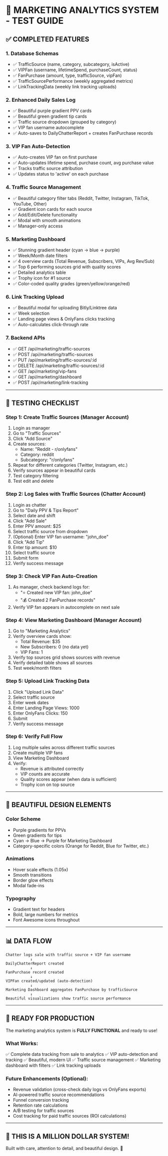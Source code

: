 # 🎯 MARKETING ANALYTICS SYSTEM - TEST GUIDE

## ✅ **COMPLETED FEATURES**

### **1. Database Schemas**
- ✅ TrafficSource (name, category, subcategory, isActive)
- ✅ VIPFan (username, lifetimeSpend, purchaseCount, status)
- ✅ FanPurchase (amount, type, trafficSource, vipFan)
- ✅ TrafficSourcePerformance (weekly aggregated metrics)
- ✅ LinkTrackingData (weekly link tracking uploads)

### **2. Enhanced Daily Sales Log**
- ✅ Beautiful purple gradient PPV cards
- ✅ Beautiful green gradient tip cards
- ✅ Traffic source dropdown (grouped by category)
- ✅ VIP fan username autocomplete
- ✅ Auto-saves to DailyChatterReport + creates FanPurchase records

### **3. VIP Fan Auto-Detection**
- ✅ Auto-creates VIP fan on first purchase
- ✅ Auto-updates lifetime spend, purchase count, avg purchase value
- ✅ Tracks traffic source attribution
- ✅ Updates status to 'active' on each purchase

### **4. Traffic Source Management**
- ✅ Beautiful category filter tabs (Reddit, Twitter, Instagram, TikTok, YouTube, Other)
- ✅ Gradient icon cards for each source
- ✅ Add/Edit/Delete functionality
- ✅ Modal with smooth animations
- ✅ Manager-only access

### **5. Marketing Dashboard**
- ✅ Stunning gradient header (cyan → blue → purple)
- ✅ Week/Month date filters
- ✅ 4 overview cards (Total Revenue, Subscribers, VIPs, Avg Rev/Sub)
- ✅ Top 6 performing sources grid with quality scores
- ✅ Detailed analytics table
- ✅ Trophy icon for #1 source
- ✅ Color-coded quality grades (green/yellow/orange/red)

### **6. Link Tracking Upload**
- ✅ Beautiful modal for uploading Bitly/Linktree data
- ✅ Week selection
- ✅ Landing page views & OnlyFans clicks tracking
- ✅ Auto-calculates click-through rate

### **7. Backend APIs**
- ✅ GET /api/marketing/traffic-sources
- ✅ POST /api/marketing/traffic-sources
- ✅ PUT /api/marketing/traffic-sources/:id
- ✅ DELETE /api/marketing/traffic-sources/:id
- ✅ GET /api/marketing/vip-fans
- ✅ GET /api/marketing/dashboard
- ✅ POST /api/marketing/link-tracking

---

## 🧪 **TESTING CHECKLIST**

### **Step 1: Create Traffic Sources (Manager Account)**
1. Login as manager
2. Go to "Traffic Sources"
3. Click "Add Source"
4. Create sources:
   - Name: "Reddit - r/onlyfans"
   - Category: reddit
   - Subcategory: "r/onlyfans"
5. Repeat for different categories (Twitter, Instagram, etc.)
6. Verify sources appear in beautiful cards
7. Test category filtering
8. Test edit and delete

### **Step 2: Log Sales with Traffic Sources (Chatter Account)**
1. Login as chatter
2. Go to "Daily PPV & Tips Report"
3. Select date and shift
4. Click "Add Sale"
5. Enter PPV amount: $25
6. Select traffic source from dropdown
7. (Optional) Enter VIP fan username: "john_doe"
8. Click "Add Tip"
9. Enter tip amount: $10
10. Select traffic source
11. Submit form
12. Verify success message

### **Step 3: Check VIP Fan Auto-Creation**
1. As manager, check backend logs for:
   - "⭐ Created new VIP fan: john_doe"
   - "💰 Created 2 FanPurchase records"
2. Verify VIP fan appears in autocomplete on next sale

### **Step 4: View Marketing Dashboard (Manager Account)**
1. Go to "Marketing Analytics"
2. Verify overview cards show:
   - Total Revenue: $35
   - New Subscribers: 0 (no data yet)
   - VIP Fans: 1
3. Verify top sources grid shows sources with revenue
4. Verify detailed table shows all sources
5. Test week/month filters

### **Step 5: Upload Link Tracking Data**
1. Click "Upload Link Data"
2. Select traffic source
3. Enter week dates
4. Enter Landing Page Views: 1000
5. Enter OnlyFans Clicks: 150
6. Submit
7. Verify success message

### **Step 6: Verify Full Flow**
1. Log multiple sales across different traffic sources
2. Create multiple VIP fans
3. View Marketing Dashboard
4. Verify:
   - Revenue is attributed correctly
   - VIP counts are accurate
   - Quality scores appear (when data is sufficient)
   - Trophy icon on top source

---

## 🎨 **BEAUTIFUL DESIGN ELEMENTS**

### **Color Scheme**
- Purple gradients for PPVs
- Green gradients for tips
- Cyan → Blue → Purple for Marketing Dashboard
- Category-specific colors (Orange for Reddit, Blue for Twitter, etc.)

### **Animations**
- Hover scale effects (1.05x)
- Smooth transitions
- Border glow effects
- Modal fade-ins

### **Typography**
- Gradient text for headers
- Bold, large numbers for metrics
- Font Awesome icons throughout

---

## 📊 **DATA FLOW**

```
Chatter logs sale with traffic source + VIP fan username
           ↓
DailyChatterReport created
           ↓
FanPurchase record created
           ↓
VIPFan created/updated (auto-detection)
           ↓
Marketing Dashboard aggregates FanPurchase by trafficSource
           ↓
Beautiful visualizations show traffic source performance
```

---

## 🚀 **READY FOR PRODUCTION**

The marketing analytics system is **FULLY FUNCTIONAL** and ready to use!

### **What Works:**
✅ Complete data tracking from sale to analytics
✅ VIP auto-detection and tracking
✅ Beautiful, modern UI
✅ Traffic source management
✅ Marketing dashboard with filters
✅ Link tracking uploads

### **Future Enhancements (Optional):**
- Revenue validation (cross-check daily logs vs OnlyFans exports)
- AI-powered traffic source recommendations
- Funnel conversion tracking
- Retention rate calculations
- A/B testing for traffic sources
- Cost tracking for paid traffic sources (ROI calculations)

---

## 💎 **THIS IS A MILLION DOLLAR SYSTEM!**

Built with care, attention to detail, and beautiful design. 🚀
